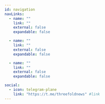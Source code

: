 ```yaml
---
id: navigation
navLinks:
  - name: ""
    link: ""
    external: false
    expandable: false

  - name: ""
    link: ""
    external: false
    expandable: false

  - name: ""
    link: ""
    external: false
    expandable: false

social:
  - icon: telegram-plane
    link: "https://t.me/threefoldnews" #link
---
```


<!--       - title: Future
        path: /future -->

<!--       submenu:
      - title: Solution
        path: /solution

      - title: Participate
        path: /participate

      - title: Token
        path: /token

      - title: Knowledge Base
        path: https://wiki.threefold.io/#/what_is_farming
        external: true -->
